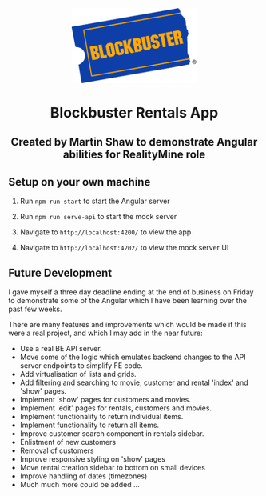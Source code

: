 <center>
<img alt="Blockbuster Logo" src="src/assets/Blockbuster_logo.svg" width="250" />

<br />

<h1>Blockbuster Rentals App</h1>

<h2>Created by Martin Shaw to demonstrate Angular abilities for RealityMine role</h2>
</center>

## Setup on your own machine

1. Run `npm run start` to start the Angular server

2. Run `npm run serve-api` to start the mock server

3. Navigate to `http://localhost:4200/` to view the app

4. Navigate to `http://localhost:4202/` to view the mock server UI

## Future Development

I gave myself a three day deadline ending at the end of business on Friday to demonstrate some of the Angular which I have been learning over the past few weeks.

There are many features and improvements which would be made if this were a real project, and which I may add in the near future:

* Use a real BE API server.
* Move some of the logic which emulates backend changes to the API server endpoints to simplify FE code.
* Add virtualisation of lists and grids.
* Add filtering and searching to movie, customer and rental 'index' and 'show' pages.
* Implement 'show' pages for customers and movies.
* Implement 'edit' pages for rentals, customers and movies.
* Implement functionality to return individual items.
* Implement functionality to return all items.
* Improve customer search component in rentals sidebar.
* Enlistment of new customers
* Removal of customers
* Improve responsive styling on 'show' pages
* Move rental creation sidebar to bottom on small devices
* Improve handling of dates (timezones)
* Much much more could be added ...
